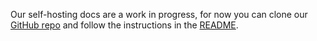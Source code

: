 Our self-hosting docs are a work in progress, for now you can clone our [GitHub repo](https://github.com/formbee/formbee) and follow the instructions in the [README](https://github.com/formbee/formbee/blob/main/README.md).
